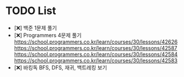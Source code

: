 # TODO List
- [:x:] 백준 1문제 풀기
- [:x:] Programmers 4문제 풀기
https://school.programmers.co.kr/learn/courses/30/lessons/42626
https://school.programmers.co.kr/learn/courses/30/lessons/42587
https://school.programmers.co.kr/learn/courses/30/lessons/42584
https://school.programmers.co.kr/learn/courses/30/lessons/42583
- [:x:] 바킹독 BFS, DFS, 재귀, 백트레킹 보기